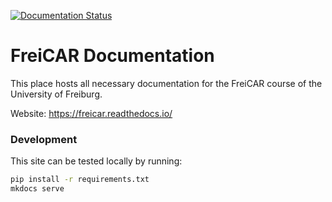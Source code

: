 [![Documentation Status](https://readthedocs.org/projects/freicar/badge/?version=latest)](https://freicar.readthedocs.io/en/latest/?badge=latest)

# FreiCAR Documentation

This place hosts all necessary documentation for the FreiCAR course of the University of Freiburg.

Website: https://freicar.readthedocs.io/

### Development

This site can be tested locally by running:
```bash
pip install -r requirements.txt
mkdocs serve
```
